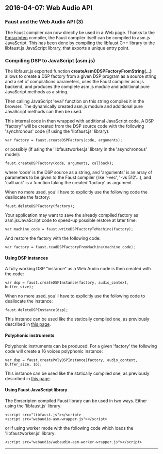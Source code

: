 ## **2016-04-07:** Web Audio API

###  Faust and the Web Audio API (3)

The Faust compiler can now directly be used in a Web page. Thanks to the [Emscripten](http://kripken.github.io/emscripten-site/) compiler, the Faust compiler itself can be compiled to asm.js JavaScript. This has been done by compiling the libfaust C++ library to the libfaust.js JavaScript library, that exports a unique entry point. 

### Compiling DSP to JavaScript (asm.js)

The libfaust.js exported function **createAsmCDSPFactoryFromString(...)** allows to create a DSP factory from a given DSP program as a source string and a set of compilations parameters, uses the Faust compiler asm.js backend, and produces the complete asm.js module and additional pure JavaScript methods as a string.

Then calling JavaScript 'eval' function on this string compiles it in the browser. The dynamically created asm.js module and additional pure JavaScript methods can then be used.

This internal code in then wrapped with additional JavaScript code. A DSP “factory” will be created from the DSP source code with the following 'synchronous' code (if using the 'libfaust.js' library):

    var factory = faust.createDSPFactory(code, arguments);

or possibly (if using the 'libfaustworker.js' library in the 'asynchronous' model):
    
    faust.createDSPFactory(code, arguments, callback);

where 'code' is the DSP source as a string, and 'arguments' is an array of parameters to be given to the Faust compiler (like '-vec', '-vs 512'...), and 'callback' is a function taking the created 'factory' as argument.

When no more used, you'll have to explicitly use the following code the deallocate the factory: 

    faust.deleteDSPFactory(factory);

Your application may want to save the already compiled factory as asm.js/JavaScript code to speed-up possible restore at later time:

    var machine_code = faust.writeDSPFactoryToMachine(factory);

And restore the factory with the following code:

    var factory = faust.readDSPFactoryFromMachine(machine_code);

#### Using DSP instances

A fully working DSP “instance” as a Web Audio node is then created with the code:

    var dsp = faust.createDSPInstance(factory, audio_context, buffer_size);

When no more used, you'll have to explicitly use the following code to deallocate the instance: 

    faust.deleteDSPInstance(dsp);

This instance can be used like the statically compiled one, as previously described in [this page](/news/2014/02/14/faust-and-webaudio-api.html).

#### Polyphonic instruments
 
Polyphonic instruments can be produced. For a given 'factory' the following code will create a 16 voices polyphonic instance:

    var dsp = faust.createPolyDSPInstance(factory, audio_context, buffer_size, 16);

This instance can be used like the statically compiled one, as previously described in [this page](/news/2014/02/14/faust-and-webaudio-api.html).

#### Using Faust JavaScript library

The Emscripten compiled Faust library can be used in two ways. Either using the 'libfaust.js' library:
    
    <script src="libfaust.js"></script>
    <script src="webaudio-asm-wrapper.js"></script>

or if using worker mode with the following code which loads the 'libfaustworker.js' library:

    <script src="webaudio/webaudio-asm-worker-wrapper.js"></script>

---
